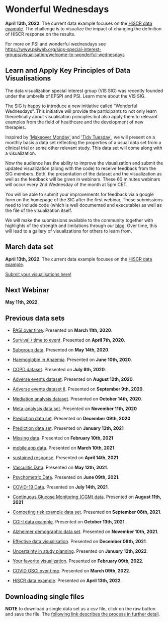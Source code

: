 # Wonderful Wednesdays

**April 13th, 2022**. The current data example focuses on the [HiSCR data example](https://github.com/VIS-SIG/Wonderful-Wednesdays/tree/master/data/2022/2022-04-13). The challenge is to visualize the impact of changing the definition of HiSCR response on the results.

For more on PSI and wonderful wednesdays see https://www.psiweb.org/sigs-special-interest-groups/visualisation/welcome-to-wonderful-wednesdays

## Learn and Apply Key Principles of Data Visualisations
The data visualization special interest group (VIS SIG) was recently founded under the umbrella of EFSPI and PSI. Learn more about the VIS SIG.

The SIG is happy to introduce a new initiative called “Wonderful Wednesdays”. This initiative will provide the participants to not only learn theoretically about visualisation principles but also apply them to relevant examples from the field of healthcare and the development of new therapies. 

Inspired by ['Makeover Monday'](https://www.makeovermonday.co.uk/) and ['Tidy Tuesday'](https://github.com/rfordatascience/tidytuesday), we will present on a monthly basis a data set reflecting the properties of a usual data set from a clinical trial or some other relevant study. This data set will come along with a visualization. 

Now the audience has the ability to improve the visualization and submit the updated visualization (along with the code) to receive feedback from the SIG members. Both, the presentation of the dataset and the visualization as well as the feedback will be given in webinars. These 60 minutes webinars will occur every 2nd Wednesday of the month at 5pm CET. 

You will be able to submit your improvements for feedback via a google form on the homepage of the SIG after the first webinar. These submissions need to include code (which is well documented and executable) as well as the file of the visualization itself.

We will make the submissions available to the community together with highlights of the strength and limitations through our [blog](https://vis-sig.github.io/blog/). Over time, this will lead to a gallery of visualizations for others to learn from.


## March data set

**April 13th, 2022**. The current data example focuses on the [HiSCR data example](https://github.com/VIS-SIG/Wonderful-Wednesdays/tree/master/data/2022/2022-04-13).

[Submit your visualisations here!](https://docs.google.com/forms/d/e/1FAIpQLSdNAaiuUAD89LAdQm5KNnLWs-MjqA4pzX2VHAwN7iqwoKpi-Q/viewform)

## Next Webinar

**May 11th, 2022**.

## Previous data sets 

* [PASI over time](https://github.com/VIS-SIG/Wonderful-Wednesdays/tree/master/data/2020/2020-03-11). Presented on **March 11th, 2020**. 

* [Survival / time to event](https://github.com/VIS-SIG/Wonderful-Wednesdays/tree/master/data/2020/2020-04-08). Presented on **April 7th, 2020**. 

* [Subgroup data](https://github.com/VIS-SIG/Wonderful-Wednesdays/tree/master/data/2020/2020-05-13). Presented on **May 14th, 2020**. 

* [Haemoglobin in Anaemia](https://github.com/VIS-SIG/Wonderful-Wednesdays/tree/master/data/2020/2020-06-10). Presented on **June 10th, 2020**. 

* [COPD dataset](https://github.com/VIS-SIG/Wonderful-Wednesdays/tree/master/data/2020/2020-07-08). Presented on **July 8th, 2020**.  

* [Adverse events dataset](https://github.com/VIS-SIG/Wonderful-Wednesdays/tree/master/data/2020/2020-08-12). Presented on **August 12th, 2020**.

* [Adverse events dataset II](https://github.com/VIS-SIG/Wonderful-Wednesdays/tree/master/data/2020/2020-09-09).  Presented on **September 9th, 2020**.

* [Mediation analysis dataset](https://github.com/VIS-SIG/Wonderful-Wednesdays/tree/master/data/2020/2020-10-14).  Presented on **October 14th, 2020**.

* [Meta-analysis data set](https://github.com/VIS-SIG/Wonderful-Wednesdays/tree/master/data/2020/2020-11-11). Presented on **November 11th, 2020**

* [Prediction data set](https://github.com/VIS-SIG/Wonderful-Wednesdays/tree/master/data/2020/2020-12-09). Presented on **December 09th, 2020**

* [Prediction data set](https://github.com/VIS-SIG/Wonderful-Wednesdays/tree/master/data/2021/2021-01-13). Presented on **January 13th, 2021**

* [Missing data](https://github.com/VIS-SIG/Wonderful-Wednesdays/tree/master/data/2021/2021-02-10). Presented on **February 10th, 2021**

* [mobile app data](https://github.com/VIS-SIG/Wonderful-Wednesdays/tree/master/data/2021/2021-03-10). Presented on **March 10th, 2021**

* [sustained response](https://github.com/VIS-SIG/Wonderful-Wednesdays/tree/master/data/2021/2021-04-14). Presented on **April 14th, 2021**

* [Vasculitis Data](https://github.com/VIS-SIG/Wonderful-Wednesdays/tree/master/data/2021/2021-05-12). Presented on **May 12th, 2021**.

* [Psychometric Data](https://github.com/VIS-SIG/Wonderful-Wednesdays/tree/master/data/2021/2021-06-09). Presented on **June 09th, 2021**.

* [COVID-19 Data](https://github.com/VIS-SIG/Wonderful-Wednesdays/tree/master/data/2021/2021-07-14). Presented on **July 14th, 2021**.

* [Continuous Glucose Monitoring (CGM) data](https://github.com/VIS-SIG/Wonderful-Wednesdays/tree/master/data/2021/2021-08-11). Presented on **August 11th, 2021**

* [Competing risk example data set](https://github.com/VIS-SIG/Wonderful-Wednesdays/tree/master/data/2021/2021-09-08). Presented on **September 08th, 2021**.

* [CGI-I data example](https://github.com/VIS-SIG/Wonderful-Wednesdays/tree/master/data/2021/2021-10-13). Presented on **October 13th, 2021**.

* [Alzheimer demographic data set](https://github.com/VIS-SIG/Wonderful-Wednesdays/tree/master/data/2021/2021-11-10). Presented on **November 10th, 2021**.

* [Effective data visualisation](https://github.com/VIS-SIG/Wonderful-Wednesdays/tree/master/data/2021/2021-12-08). Presented on **December 08th, 2021**.

* [Uncertainty in study planning](https://github.com/VIS-SIG/Wonderful-Wednesdays/tree/master/data/2022/2022-01-12). Presented on **January 12th, 2022**.

* [Your favorite visualization](https://github.com/VIS-SIG/Wonderful-Wednesdays/tree/master/data/2022/2022-02-09). Presented on **February 09th, 2022**.

* [COVID OSCI over time](https://github.com/VIS-SIG/Wonderful-Wednesdays/tree/master/data/2022/2022-03-09). Presented on **March 09th, 2022**.

* [HiSCR data example](https://github.com/VIS-SIG/Wonderful-Wednesdays/tree/master/data/2022/2022-04-13). Presented on **April 13th, 2022**.


## Downloading single files

**NOTE** to download a single data set as a csv file, click on the raw button and save the file. The [following link describes the process in further detail](https://stackoverflow.com/questions/4604663/download-single-files-from-github).
